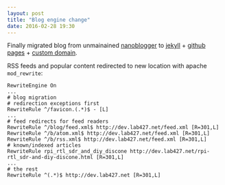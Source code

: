 ```yaml
---
layout: post
title: "Blog engine change"
date: 2016-02-28 19:30
---
```


Finally migrated blog from unmainained [nanoblogger](http://nanoblogger.sourceforge.net/) to
[jekyll](https://jekyllrb.com) + [github pages](https://pages.github.com/) +
[custom domain](https://help.github.com/articles/using-a-custom-domain-with-github-pages/).

RSS feeds and popular content redirected to new location with apache `mod_rewrite`:

~~~
RewriteEngine On
...
# blog migration
# redirection exceptions first
RewriteRule ^/favicon.(.*)$ - [L]
...
# feed redirects for feed readers
RewriteRule ^/blog/feed.xml$ http://dev.lab427.net/feed.xml [R=301,L]
RewriteRule ^/b/atom.xml$ http://dev.lab427.net/feed.xml [R=301,L]
RewriteRule ^/b/rss.xml$ http://dev.lab427.net/feed.xml [R=301,L]
# known/indexed articles
RewriteRule rpi_rtl_sdr_and_diy_discone http://dev.lab427.net/rpi-rtl_sdr-and-diy-discone.html [R=301,L]
...
# the rest
RewriteRule ^(.*)$ http://dev.lab427.net [R=301,L]
~~~
